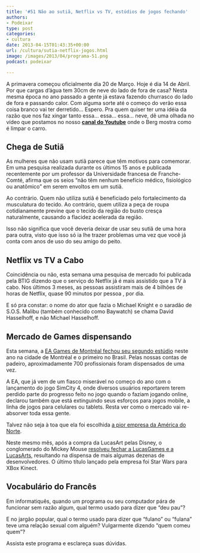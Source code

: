 ```yaml
---
title: '#51 Não ao sutiã, Netflix vs TV, estúdios de jogos fechando'
authors:
- Podeixar
type: post
categories:
- cultura
date: 2013-04-15T01:43:35+00:00
url: /cultura/sutia-netflix-jogos.html
image: /images/2013/04/programa-51.png
podcast: podeixar

---
```

A primavera começou oficialmente dia 20 de Março. Hoje é dia 14 de Abril. Por que cargas d&#8217;água tem 30cm de neve do lado de fora de casa? Nesta mesma época no ano passado a gente já estava fazendo churrasco do lado de fora e passando calor. Com alguma sorte até o começo do verão essa coisa branco vai ter derretido&#8230; Espero. Pra quem quiser ter uma idéia da razão que nos faz xingar tanto essa&#8230; essa&#8230; essa&#8230; neve, dê uma olhada no vídeo que postamos no nosso **<a href="http://www.youtube.com/user/PoDeixarCanada" target="_blank">canal do Youtube</a>** onde o Berg mostra como é limpar o carro.

## Chega de Sutiã

As mulheres que não usam sutiã parece que têm motivos para comemorar. Em uma pesquisa realizada durante os últimos 15 anos e publicada recentemente por um professor da Universidade francesa de Franche-Comté, afirma que os seios &#8220;não têm nenhum benefício médico, fisiológico ou anatômico&#8221; em serem envoltos em um sutiã.

Ao contrário. Quem não utiliza sutiã é beneficiado pelo fortalecimento da musculatura do tecido. Ao contrário, quem utiliza a peça de roupa cotidianamente previne que o tecido da região do busto cresça naturalmente, causando a flacidez acelerada da região.

Isso não significa que você deveria deixar de usar seu sutiã de uma hora para outra, visto que isso só ia lhe trazer problemas uma vez que você já conta com anos de uso do seu amigo do peito.

## Netflix vs TV a Cabo

Coincidência ou não, esta semana uma pesquisa de mercado foi publicada pela BTIG dizendo que o serviço do Netflix já é mais assistido que a TV à cabo. Nos últimos 3 meses, as pessoas assistiram mais de 4 bilhões de horas de Netflix, quase 90 minutos por pessoa , por dia.

E só pra constar: o nome do ator que fazia o Michael Knight e o saradão de S.O.S. Malibu (também conhecido como Baywatch) se chama David Hasselhoff, e não Michael Hasselhoff.

## Mercado de Games dispensando

Esta semana, a <a href="http://montreal.ctvnews.ca/ea-montreal-issues-walking-papers-to-two-thirds-of-its-workers-1.1234603" target="_blank">EA Games de Montréal fechou seu segundo estúdio</a> neste ano na cidade de Montréal e o primeiro no Brasil. Pelas nossas contas de padeiro, aproximadamente 700 profissionais foram dispensados de uma vez.

A EA, que já vem de um fiasco miserável no começo do ano com o lançamento do jogo SimCity 4, onde diversos usuários reportarem terem perdido parte do progresso feito no jogo quando o faziam jogando online, declarou também que está extinguindo seus esforços para jogos mobile, a linha de jogos para celulares ou tablets. Resta ver como o mercado vai re-absorver toda essa gente.

Talvez não seja à toa que ela foi escolhida <a href="http://www.huffingtonpost.com/2013/04/10/electronic-arts-worst-company-consumerist_n_3052000.html" target="_blank">a pior empresa da América do Norte</a>.

Neste mesmo mês, após a compra da LucasArt pelas Disney, o conglomerado do Mickey Mouse <a href="http://www.gameinformer.com/b/news/archive/2013/04/03/disney-closes-game-publisher-lucasarts.aspx" target="_blank">resolveu fechar a LucasGames e a LucasArts</a>, resultando na dispensa de mais algumas dezenas de desenvolvedores. O último título lançado pela empresa foi Star Wars para XBox Kinect.

## Vocabulário do Francês

Em informatiquês, quando um programa ou seu computador pára de funcionar sem razão algum, qual termo usado para dizer que &#8220;deu pau&#8221;?

E no jargão popular, qual o termo usado para dizer que &#8220;fulano&#8221; ou &#8220;fulana&#8221; teve uma relação sexual com alguém? Vulgarmente dizendo &#8220;quem comeu quem&#8221;?

Assista este programa e esclareça suas dúvidas.